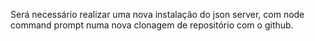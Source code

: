 Será necessário realizar uma nova instalação do json server, com node command prompt numa nova clonagem de repositório com o github.